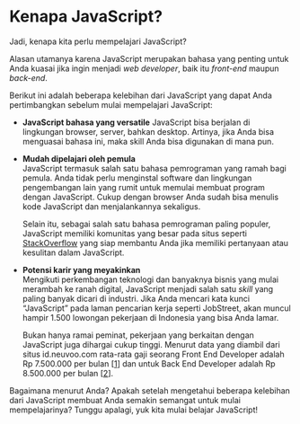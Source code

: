 # Kenapa JavaScript?

Jadi, kenapa kita perlu mempelajari JavaScript?

Alasan utamanya karena JavaScript merupakan bahasa yang penting untuk Anda kuasai jika ingin menjadi _web developer_, baik itu _front-end_ maupun _back-end_.

Berikut ini adalah beberapa kelebihan dari JavaScript yang dapat Anda pertimbangkan sebelum mulai mempelajari JavaScript:

* **JavaScript bahasa yang versatile** JavaScript bisa berjalan di lingkungan browser, server, bahkan desktop. Artinya, jika Anda bisa menguasai bahasa ini, maka skill Anda bisa digunakan di mana pun.
* **Mudah dipelajari oleh pemula**  
  JavaScript termasuk salah satu bahasa pemrograman yang ramah bagi pemula. Anda tidak perlu menginstal software dan lingkungan pengembangan lain yang rumit untuk memulai membuat program dengan JavaScript. Cukup dengan browser Anda sudah bisa menulis kode JavaScript dan menjalankannya sekaligus.

  Selain itu, sebagai salah satu bahasa pemrograman paling populer, JavaScript memiliki komunitas yang besar pada situs seperti [StackOverflow](https://stackoverflow.com/questions/tagged/javascript) yang siap membantu Anda jika memiliki pertanyaan atau kesulitan dalam JavaScript.

* **Potensi karir yang meyakinkan**  
  Mengikuti perkembangan teknologi dan banyaknya bisnis yang mulai merambah ke ranah digital, JavaScript menjadi salah satu _skill_ yang paling banyak dicari di industri. Jika Anda mencari kata kunci “JavaScript” pada laman pencarian kerja seperti JobStreet, akan muncul hampir 1.500 lowongan pekerjaan di Indonesia yang bisa Anda lamar.

  Bukan hanya ramai peminat, pekerjaan yang berkaitan dengan JavaScript juga dihargai cukup tinggi. Menurut data yang diambil dari situs id.neuvoo.com rata-rata gaji seorang Front End Developer adalah Rp 7.500.000 per bulan \[[1](https://id.neuvoo.com/gaji/?job=Front+End+Developer)\] dan untuk Back End Developer adalah Rp 8.500.000 per bulan \[[2](https://id.neuvoo.com/gaji/?job=Back+End+Developer)\].

Bagaimana menurut Anda? Apakah setelah mengetahui beberapa kelebihan dari JavaScript membuat Anda semakin semangat untuk mulai mempelajarinya? Tunggu apalagi, yuk kita mulai belajar JavaScript!

